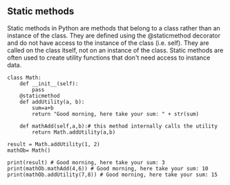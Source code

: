 ## Static methods
Static methods in Python are methods that belong to a class rather than an instance of the class. They are defined using the @staticmethod decorator and do not have access to the instance of the class (i.e. self). They are called on the class itself, not on an instance of the class. Static methods are often used to create utility functions that don't need access to instance data.

```
class Math:
    def __init__(self):
        pass
    @staticmethod
    def addUtility(a, b):
        sum=a+b
        return "Good morning, here take your sum: " + str(sum)

    def mathAdd(self,a,b):# this method internally calls the utility 
        return Math.addUtility(a,b)
        
result = Math.addUtility(1, 2)
mathOb= Math()

print(result) # Good morning, here take your sum: 3
print(mathOb.mathAdd(4,6)) # Good morning, here take your sum: 10
print(mathOb.addUtility(7,8)) # Good morning, here take your sum: 15

```

